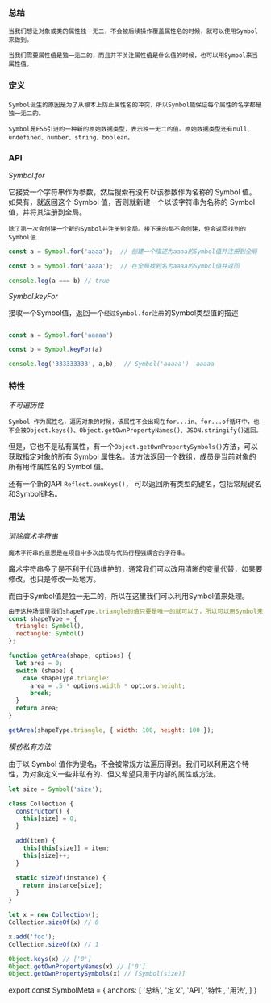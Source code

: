### 总结

`当我们想让对象或类的属性独一无二，不会被后续操作覆盖属性名的时候，就可以使用Symbol来做到。`

`当我们需要属性值是独一无二的，而且并不关注属性值是什么值的时候，也可以用Symbol来当属性值。`

### 定义

`Symbol诞生的原因是为了从根本上防止属性名的冲突，所以Symbol能保证每个属性的名字都是独一无二的。`

`Symbol是ES6引进的一种新的原始数据类型，表示独一无二的值。原始数据类型还有null、undefined、number、string、boolean。`

### API

_Symbol.for_

它接受一个字符串作为参数，然后搜索有没有以该参数作为名称的 Symbol 值。如果有，就返回这个 Symbol 值，否则就新建一个以该字符串为名称的 Symbol 值，并将其注册到全局。

`除了第一次会创建一个新的Symbol并注册到全局。接下来的都不会创建，但会返回找到的Symbol值`

```js
const a = Symbol.for('aaaa');  // 创建一个描述为aaaa的Symbol值并注册到全局

const b = Symbol.for('aaaa');  // 在全局找到名为aaaa的Symbol值并返回

console.log(a === b) // true
```

_Symbol.keyFor_

接收一个Symbol值，返回一个`经过Symbol.for注册`的Symbol类型值的描述

```js

const a = Symbol.for('aaaaa')

const b = Symbol.keyFor(a)

console.log('333333333', a,b);  // Symbol('aaaaa')  aaaaa
```

### 特性

_不可遍历性_

`Symbol 作为属性名，遍历对象的时候，该属性不会出现在for...in、for...of循环中，也不会被Object.keys()、Object.getOwnPropertyNames()、JSON.stringify()返回。`

但是，它也不是私有属性，有一个`Object.getOwnPropertySymbols()`方法，可以获取指定对象的所有 Symbol 属性名。该方法返回一个数组，成员是当前对象的所有用作属性名的 Symbol 值。

还有一个新的API `Reflect.ownKeys()`， 可以返回所有类型的键名，包括常规键名和Symbol键名。

### 用法

_消除魔术字符串_

`魔术字符串的意思是在项目中多次出现与代码行程强耦合的字符串。`

魔术字符串多了是不利于代码维护的，通常我们可以改用清晰的变量代替，如果要修改，也只是修改一处地方。

而由于Symbol值是独一无二的，所以在这里我们可以利用Symbol值来处理。

```js
由于这种场景里我们shapeType.triangle的值只要是唯一的就可以了，所以可以用Symbol来做。
const shapeType = {
  triangle: Symbol(),
  rectangle: Symbol()
};

function getArea(shape, options) {
  let area = 0;
  switch (shape) {
    case shapeType.triangle:
      area = .5 * options.width * options.height;
      break;
  }
  return area;
}

getArea(shapeType.triangle, { width: 100, height: 100 });
```

_模仿私有方法_

由于以 Symbol 值作为键名，不会被常规方法遍历得到。我们可以利用这个特性，为对象定义一些非私有的、但又希望只用于内部的属性或方法。

```js
let size = Symbol('size');

class Collection {
  constructor() {
    this[size] = 0;
  }

  add(item) {
    this[this[size]] = item;
    this[size]++;
  }

  static sizeOf(instance) {
    return instance[size];
  }
}

let x = new Collection();
Collection.sizeOf(x) // 0

x.add('foo');
Collection.sizeOf(x) // 1

Object.keys(x) // ['0']
Object.getOwnPropertyNames(x) // ['0']
Object.getOwnPropertySymbols(x) // [Symbol(size)]
```

export const SymbolMeta = {
  anchors: [
    '总结',
    '定义',
    'API',
    '特性',
    '用法',
  ]
}
